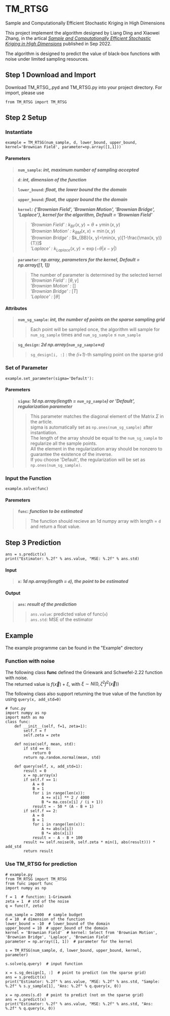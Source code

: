# TM_RTSG
Sample and Computationally Efficient Stochastic Kriging in High Dimensions


This project implement the algorithm designed by Liang Ding and Xiaowei Zhang, in the artical [*Sample and Computationally Efficient Stochastic Kriging in High Dimensions*](https://doi.org/10.1287/opre.2022.2367) published in Sep 2022.

The algorithm is designed to predict the value of black-box functions with noise under limited sampling resources.

## Step 1 Download and Import
Download TM_RTSG_.pyd and TM_RTSG.py into your project directory. For import, please use 
```
from TM_RTSG import TM_RTSG
```
## Step 2 Setup
### Instantiate
```
example = TM_RTSG(num_sample, d, lower_bound, upper_bound, kernel='Brownian Field', parameter=np.array([1,1]))
```
#### Paremeters
>__`num_sample`: *int, maximum number of sampling accepted*__

>__`d`: *int, dimension of the function*__

>__`lower_bound`: *float, the lower bound the the domain*__

>__`upper_bound`: *float, the upper bound the the domain*__

>__`kernel`: *{'Brownian Field', 'Brownian Motion', 'Brownian Bridge', 'Laplace'}, kernel for the algorithm, Default = 'Brownian Field'*__
>>*'Brownian Field' :* $k_{BF}(x, y)=\theta+\gamma \min(x, y)$<br>
>>*'Brownian Motion' :* $k_{BM}(x, x)=\min(x, y)$ <br>
>>*'Brownian Bridge' :* $k_{BB}(x, y)=\min(x, y)[1-\frac{\max(x, y)}{T}]$ <br>
>>*'Laplace' :* $k_{Laplace}(x, y)=\exp(-\theta|x-y|)$<br>

>__`parameter`: *np.array, parameters for the kernel, Default = np.array([1, 1])*__
>>The number of parameter is determined by the selected kernel <br>
>>*'Brownian Field' :* $[\theta,  \gamma]$<br>
>>*'Brownian Motion' :* $[]$ <br>
>>*'Brownian Bridge' :* $[T]$ <br>
>>*'Laplace' :* $[\theta]$<br>

#### Attributes
>__`num_sg_sample`: *int, the number of points on the sparse sampling grid*__ <br>
>> Each point will be sampled once, the algorithm will sample for `num_sg_sample` times and `num_sg_sample` $\leq$ `num_sample` <br>

>__`sg_design`: *2d np.array(`num_sg_sample`*$\times$*`d`)*__ <br>
>>`sg_design[i, :]` : the *(i+1)*-th sampling point on the sparse grid

### Set of Parameter
```
example.set_parameter(sigma='Default'):
```
#### Paremeters
> __`sigma`: *1d np.array(length = `num_sg_sample`) or 'Default', regularization parameter*__
>> This parameter matches the diagonal element of the Matrix $\Sigma$ in the article. <br>
>> sigma is automatically set as `np.ones(num_sg_sample)` after instantiation. <br>
>> The length of the array should be equal to the `num_sg_sample` to regularize all the sample points. <br>
>> All the element in the regularization array should be nonzero to guarantee the existence of the inverse. <br>
>> If you choose 'Default', the regularization will be set as `np.ones(num_sg_sample)`. <br>

### Input the Function
```
example.solve(func)
```
#### Paremeters
> __`func`: *function to be estimated*__
>> The function should recieve an 1d numpy array with length = `d` and return a float value.

## Step 3 Prediction
```
ans = s.predict(x)
print("Estimator: %.2f" % ans.value, "MSE: %.2f" % ans.std)
```
#### Input
> __`x`: *1d np.array(length = `d`), the point to be estimated*__ <br>
#### Output
> __`ans`: *result of the prediction*__ <br>
>> `ans.value`: predicted value of func(`x`) <br>
>> `ans.std`: MSE of the estimator <br>

## Example
The example programme can be found in the "Example" directory
### Function with noise
The following class __func__ defined the Griewank and Schwefel-2.22 function with noise. <br>
The returned value is $f(\vec{x}) + \xi$, with $\xi \sim N(0, \zeta^{2}f^{2}(\vec{x}))$ <br>

The following class also support returning the true value of the function by using `query(x, add_std=0)`
```
# func.py
import numpy as np
import math as ma
class func:
    def __init__(self, f=1, zeta=1):
        self.f = f
        self.zeta = zete

    def noise(self, mean, std):
        if std == 0:
            return 0
        return np.random.normal(mean, std)

    def query(self, x, add_std=1):
        result = 0
        x = np.array(x)
        if self.f == 1:
            A = 0
            B = 1
            for i in range(len(x)):
                A += x[i] ** 2 / 4000
                B *= ma.cos(x[i] / (i + 1))
            result = - 50 * (A - B + 1)
        if self.f == 2:
            A = 0
            B = 1
            for i in range(len(x)):
                A += abs(x[i])
                B *= abs(x[i])
            result = - A - B + 100
        result += self.noise(0, self.zeta * min(1, abs(result))) * add_std
        return result
```
### Use TM_RTSG for prediction
```
# example.py
from TM_RTSG import TM_RTSG
from func import func
import numpy as np

f = 1  # function: 1-Griewank
zeta = 1  # std of the noise
q = func(f, zeta)

num_sample = 2000  # sample budget
d = 10  # dimension of the function
lower_bound = -10  # lower_bound of the domain
upper_bound = 10  # upper_bound of the domain
kernel = 'Brownian Field'  # kernel: Select from 'Brownian Motion', 'Brownian Bridge', 'Laplace', 'Brownian Field'
parameter = np.array([1, 1])  # parameter for the kernel

s = TM_RTSG(num_sample, d, lower_bound, upper_bound, kernel, parameter)

s.solve(q.query)  # input function

x = s.sg_design[1, :]  # point to predict (on the sparse grid)
ans = s.predict(x)
print("Estimator: %.2f" % ans.value, "MSE: %.2f" % ans.std, "Sample: %.2f" % s.y_sample[1], "Ans: %.2f" % q.query(x, 0))

x = np.ones(s.d)  # point to predict (not on the sparse grid)
ans = s.predict(x)
print("Estimator: %.2f" % ans.value, "MSE: %.2f" % ans.std, "Ans: %.2f" % q.query(x, 0))
```




